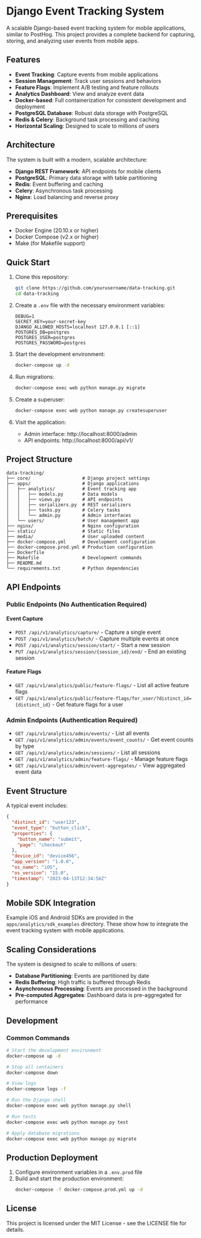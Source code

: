# Django Event Tracking System

A scalable Django-based event tracking system for mobile applications, similar to PostHog. This project provides a complete backend for capturing, storing, and analyzing user events from mobile apps.

## Features

- **Event Tracking**: Capture events from mobile applications
- **Session Management**: Track user sessions and behaviors
- **Feature Flags**: Implement A/B testing and feature rollouts
- **Analytics Dashboard**: View and analyze event data
- **Docker-based**: Full containerization for consistent development and deployment
- **PostgreSQL Database**: Robust data storage with PostgreSQL
- **Redis & Celery**: Background task processing and caching
- **Horizontal Scaling**: Designed to scale to millions of users

## Architecture

The system is built with a modern, scalable architecture:

- **Django REST Framework**: API endpoints for mobile clients
- **PostgreSQL**: Primary data storage with table partitioning
- **Redis**: Event buffering and caching
- **Celery**: Asynchronous task processing
- **Nginx**: Load balancing and reverse proxy

## Prerequisites

- Docker Engine (20.10.x or higher)
- Docker Compose (v2.x or higher)
- Make (for Makefile support)

## Quick Start

1. Clone this repository:
   ```bash
   git clone https://github.com/yourusername/data-tracking.git
   cd data-tracking
   ```

2. Create a `.env` file with the necessary environment variables:
   ```
   DEBUG=1
   SECRET_KEY=your-secret-key
   DJANGO_ALLOWED_HOSTS=localhost 127.0.0.1 [::1]
   POSTGRES_DB=postgres
   POSTGRES_USER=postgres
   POSTGRES_PASSWORD=postgres
   ```

3. Start the development environment:
   ```bash
   docker-compose up -d
   ```

4. Run migrations:
   ```bash
   docker-compose exec web python manage.py migrate
   ```

5. Create a superuser:
   ```bash
   docker-compose exec web python manage.py createsuperuser
   ```

6. Visit the application:
   - Admin interface: http://localhost:8000/admin
   - API endpoints: http://localhost:8000/api/v1/

## Project Structure

```
data-tracking/
├── core/                   # Django project settings
├── apps/                   # Django applications
│   ├── analytics/          # Event tracking app
│   │   ├── models.py       # Data models
│   │   ├── views.py        # API endpoints
│   │   ├── serializers.py  # REST serializers
│   │   ├── tasks.py        # Celery tasks
│   │   └── admin.py        # Admin interfaces
│   └── users/              # User management app
├── nginx/                  # Nginx configuration
├── static/                 # Static files
├── media/                  # User uploaded content
├── docker-compose.yml      # Development configuration
├── docker-compose.prod.yml # Production configuration
├── Dockerfile
├── Makefile                # Development commands
├── README.md
└── requirements.txt        # Python dependencies
```

## API Endpoints

### Public Endpoints (No Authentication Required)

#### Event Capture
- `POST /api/v1/analytics/capture/` - Capture a single event
- `POST /api/v1/analytics/batch/` - Capture multiple events at once
- `POST /api/v1/analytics/session/start/` - Start a new session
- `PUT /api/v1/analytics/session/{session_id}/end/` - End an existing session

#### Feature Flags
- `GET /api/v1/analytics/public/feature-flags/` - List all active feature flags
- `GET /api/v1/analytics/public/feature-flags/for_user/?distinct_id={distinct_id}` - Get feature flags for a user

### Admin Endpoints (Authentication Required)
- `GET /api/v1/analytics/admin/events/` - List all events
- `GET /api/v1/analytics/admin/events/event_counts/` - Get event counts by type
- `GET /api/v1/analytics/admin/sessions/` - List all sessions
- `GET /api/v1/analytics/admin/feature-flags/` - Manage feature flags
- `GET /api/v1/analytics/admin/event-aggregates/` - View aggregated event data

## Event Structure

A typical event includes:

```json
{
  "distinct_id": "user123",
  "event_type": "button_click",
  "properties": {
    "button_name": "submit",
    "page": "checkout"
  },
  "device_id": "device456",
  "app_version": "1.0.0",
  "os_name": "iOS",
  "os_version": "15.0",
  "timestamp": "2023-04-13T12:34:56Z"
}
```

## Mobile SDK Integration

Example iOS and Android SDKs are provided in the `apps/analytics/sdk_examples` directory. These show how to integrate the event tracking system with mobile applications.

## Scaling Considerations

The system is designed to scale to millions of users:

- **Database Partitioning**: Events are partitioned by date
- **Redis Buffering**: High traffic is buffered through Redis
- **Asynchronous Processing**: Events are processed in the background
- **Pre-computed Aggregates**: Dashboard data is pre-aggregated for performance

## Development

### Common Commands

```bash
# Start the development environment
docker-compose up -d

# Stop all containers
docker-compose down

# View logs
docker-compose logs -f

# Run the Django shell
docker-compose exec web python manage.py shell

# Run tests
docker-compose exec web python manage.py test

# Apply database migrations
docker-compose exec web python manage.py migrate
```

## Production Deployment

1. Configure environment variables in a `.env.prod` file
2. Build and start the production environment:
   ```bash
   docker-compose -f docker-compose.prod.yml up -d
   ```

## License

This project is licensed under the MIT License - see the LICENSE file for details.
